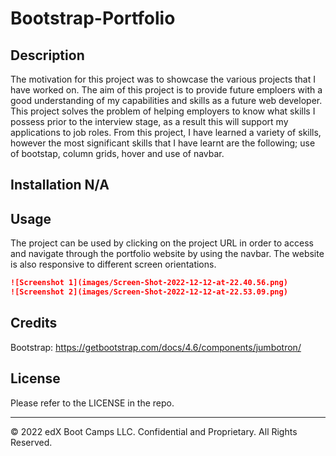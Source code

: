 # Bootstrap-Portfolio

## Description  
The motivation for this project was to showcase the various projects that I have worked on. The aim of this project is to provide future emploers with a good understanding of my capabilities and skills as a future web developer. This project solves the problem of helping employers to know what skills I possess prior to the interview stage, as a result this will support my applications to job roles. From this project, I have learned a variety of skills, however the most significant skills that I have learnt are the following; use of bootstap, column grids, hover and use of navbar.

## Installation N/A

## Usage 
The project can be used by clicking on the project URL in order to access and navigate through the portfolio website by using the navbar. The website is also responsive to different screen orientations.

```md
![Screenshot 1](images/Screen-Shot-2022-12-12-at-22.40.56.png)
![Screenshot 2](images/Screen-Shot-2022-12-12-at-22.53.09.png)
```

## Credits
Bootstrap:
https://getbootstrap.com/docs/4.6/components/jumbotron/


## License

Please refer to the LICENSE in the repo.

---

© 2022 edX Boot Camps LLC. Confidential and Proprietary. All Rights Reserved.
